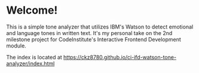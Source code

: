# Welcome!

This is a simple tone analyzer that utilizes IBM's Watson to detect emotional and language tones in written text. It's my personal take on the 2nd milestone project for CodeInstitute's Interactive Frontend Development module. 

The index is located at https://ckz8780.github.io/ci-ifd-watson-tone-analyzer/index.html